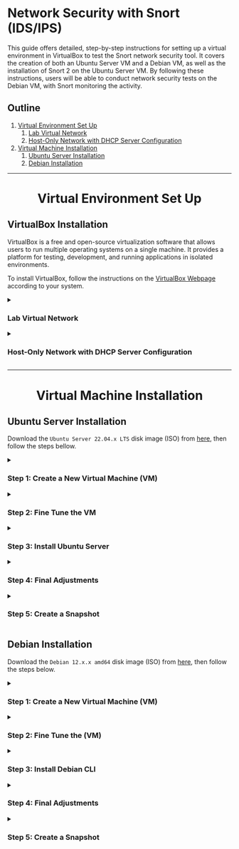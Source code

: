 # Network Security with Snort (IDS/IPS)

This guide offers detailed, step-by-step instructions for setting up a virtual environment in VirtualBox to test the Snort network security tool. It covers the creation of both an Ubuntu Server VM and a Debian VM, as well as the installation of Snort 2 on the Ubuntu Server VM. By following these instructions, users will be able to conduct network security tests on the Debian VM, with Snort monitoring the activity.


## Outline

1. [Virtual Environment Set Up](#virtual-environment)
	1. [Lab Virtual Network](#lab-virtual-network)
    2. [Host-Only Network with DHCP Server Configuration](#host-only-network)
2. [Virtual Machine Installation](#vms-installation)
	1. [Ubuntu Server Installation](#ubuntu-server-installation)
	2. [Debian Installation](#debian-installation)


----------------------------------------------------------------------------------------------------


<h1 align="center" id="virtual-environment">Virtual Environment Set Up</h1>

## VirtualBox Installation

VirtualBox is a free and open-source virtualization software that allows users to run multiple operating systems on a single machine. It provides a platform for testing, development, and running applications in isolated environments.

To install VirtualBox, follow the instructions on the [VirtualBox Webpage](https://www.virtualbox.org/wiki/Downloads) according to your system.


<details>
<summary>
<h3 id="lab-virtual-network">Lab Virtual Network</h3>
</summary>

In this lab, we will be setting up a virtual network on VirtualBox. The network will consist of the components below, each with their own assigned IP addresses:

- **Virtual Switch** (vboxnet1) - 192.168.57.0/24
    - **Kali Linux** (Host/Attack) - 192.168.57.1
    - **DHCP Server** - 192.168.57.2
    - **Ubuntu Server VM** (NIDS - Snort)
        - **Adapter 1:** NAT - 10.0.2.15
        - **Adapter 3:** Host-Only Network (vboxnet1) - 192.168.57.3
    - **CentOS 7 VM** (Target)
        - **Adapter 1:** NAT - 10.0.2.15
        - **Adapter 2:** Host-Only Network (vboxnet1) - IP: 192.168.57.4

**Host-Only Network:** A Host-Only Network on VirtualBox allows virtual machines to communicate with each other and the host machine, but they are isolated from the host's network and the internet. This provides a secure environment for testing and development without the risk of exposing the host machine to potential security threats.

**NAT Adapter:** The NAT (Network Address Translation) adapter on VirtualBox allows each virtual machine to have its own isolated network with access only to the host machine and the internet, but no communication with other virtual machines.

</details>

<details>
<summary>
<h3 id="host-only-network">Host-Only Network with DHCP Server Configuration</h3>
</summary>

1. On the **Oracle VM VirtualBox Manager** window, click on **Tools > Network**. Select the **Host-only Networks** tab and click on **Create** above it.
2. Select the network:
    1. On the **Adapter** tab, select **Configure Adapter Manually** and set:
        - **IPv4 Address:** 192.168.57.1
        - **IPv4 Network Mask:** 255.255.255.0
        - **IPv6 Prefix Length:** 0
    2. On the **DHCP Server** tab, set **Enable Server** and the following parameters:
        - **Server Address:** 192.168.57.2
        - **Server Mask:** 255.255.255.0
        - **Lower Address Bound:** 192.168.57.3
        - **Upper Address Bound:** 192.168.57.254

</details>


----------------------------------------------------------------------------------------------------


<h1 align="center" id="vms-installation">Virtual Machine Installation</h1>

## Ubuntu Server Installation

Download the `Ubuntu Server 22.04.x LTS` disk image (ISO) from [here](https://cdimage.ubuntu.com/ubuntu-server/jammy/daily-live/current/), then follow the steps bellow.


<!---------- Step 1: Create a New Virtual Machine (VM) ---------->
<details>
	<summary>
		<h3>Step 1: Create a New Virtual Machine (VM)</h3>
	</summary>

Open `VirtualBox Manager` and click on `New`.
1. On `Virtual machine Name and operating system`, set:
    - `Name:` Ubuntu Server (Snort)
    - `Machine Folder:` (Select the location to install the VM)
    - `ISO Image:` (Leave \<not selected\>)
    - `Type:` Linux
    - `Version:` Ubuntu (64-bit)
    - Click `Next`.
2. On `Hardware`, set:
    - `Base Memory:` 4096 MB (or more)
    - `Processors:` 2 (or more)
    - Click `Next`.
3. On `Virtual Hard disk`, set:
    - Select `Create a Virtual Hard Disk Now`
    - `Disk Size:` 30 GB (or more)
    - Click `Next`.
4. On `Summary`:
    - Review and click `Finish`.

</details>


<!---------- Step 2: Fine Tune the VM ---------->
<details>
	<summary>
		<h3>Step 2: Fine Tune the VM</h3>
	</summary>

On `VirtualBox Manager`, select the created VM and click on `Settings`.
1. On `General` > `Advanced`, set:
    - `Shared Clipboard:` Bidirectional
    - `Drag'n'Drop:` Bidirectional
2. On `Storage`:
    - Click on `Controller: IDE` > `Empty`.
    - Then click on the `blue disk` under `Attributes` at the right side, click `Choose a disk file...`, and select the `Ubuntu Server image file`.
3. On `Network` > `Adapter 1` (enp0s3), set:
    - Check `Enable Network Adapter`.
    - `Attacket to:` NAT
4. On `Network` > `Adapter 2` (enp0s8), set:
    - Check `Enable Network Adapter`.
    - `Attached to:` Host-only Adapter
    - `Name:` vboxnet1
5. Then click `OK` to finish.

</details>


<!---------- Step 3: Install Ubuntu Server ---------->
<details>
	<summary>
		<h3>Step 3: Install Ubuntu Server</h3>
	</summary>

On `VirtualBox Manager`, click on `Sart`.
1. Hit Enter on `Try or install Ubuntu Server`.
2. Select the `language`.
3. On `Installer update available`, hit Enter on `Continue without updating`.
4. On `Keyboard configuration`, select the `Layout` and the `Variant`, then hit Enter on `Done`.
5. On `Choose type of install`, leave `Ubuntu Server` selected and hit Enter on `Done`.
6. On `Network connections`, just check the IP addresses and hit Enter on `Done`.
7. On `Configure proxy`, leave it empty and hit Enter on `Done`.
8. On `Configure Ubuntu archive mirror`, just hit Enter on `Done`.
9. On `Guided storage configuration`, leave the default and hit Enter on `Done`.
10. On `Storage configuration`, just hit Enter on `Done`.
    - On the message box `Confirm destructive action` hit Enter on `Continue`.
11. On `Profile setup`, fill up the fields ant hit Enter on `Done`.
12. On `Upgrade to Ubuntu Pro`, select `Skip for now` and hit Enter on `Continue`.
13. On `SSH Setup`, select `Install OpenSSH server`, then hit Enter on `Done`.
14. On `Featured Server Snaps`, just hit Enter on `Done` and the installation will begin.
14. On `Install complete!`, hit Enter on `Cancel update and reboot`. It will take some time to `reboot`.
15. Remove the installation medium if needed on `Devices` > `Optical Drives`, then press `ENTER`.

</details>


<!---------- Step 4: Final Adjustments ---------->
<details>
<summary>
<h3>Step 4: Final Adjustments</h3>
</summary>

After rebooting `log in` with your credentials.

1. `Update` the system:
    ```bash
    $ sudo apt update && sudo apt upgrade -y
    ```
2. Install helpful `network and other packages`:
    ```bash
    $ sudo apt install net-tools network-manager ntpdate jq
    ```
3. Update `date and time` if needed:
    ```bash
    $ date
    $ sudo ntpdate time.nist.gov
    ```
4. Set the `static IP address` to the Host-only Interface (`enp0s8`):
    1. Open the netplan .yaml file:
        ```bash
        $ sudo nano /etc/netplan/*yaml
        ```
        - Set the following parameters:
        ```yml
        network:
          ethernets:
            enp0s3:
              dhcp4: true
            enp0s8:
              dhcp4: no
              addresses: [192.168.57.3/24]
          version: 2
        ```
    2. Apply the netplan changes, restart the NetworkManager, and check the `enp0s8` interface IP address:
        ```bash
        $ sudo netplan apply
        $ sudo systemctl restart NetworkManager
        $ ifconfig
        ```
	3. (Optional) To access the VM from the Host Machine using SSH, run the command below from the host machine:
        ```bash
        $ ssh user@192.168.57.3
        ```
5. (Optional) Improve shell with `zshell`:
    1. Install zsh:
        ```bash
        $ sudo apt install zsh
        ```
    2. Install zshell plugins:
        ```bash
        $ sudo apt install zsh-syntax-highlighting zsh-autosuggestions
        ```
    3. Install fonts, qterminal, gnome-tweaks, and dos2unix:
        ```bash
        $ sudo apt install qterminal fonts-firacode gnome-tweaks dos2unix
        ```
    4. Use the command below to copy the content of `.zshrc` from [here](https://pastebin.com/rhrWSiaL) to the `~/.zshrc` file.
        ```bash
        $ wget -qO ~/.zshrc https://pastebin.com/raw/rhrWSiaL
        ```
    5. Run the `zsh` command to enter the Z shell:
        ```bash
        $ zsh
        ```
        - If the error `command not found: ^M` on the `.zshrc` file is displayed in the terminal, run the command below to fix it:
        ```bash
        $ dos2unix -f .zshrc
        ```
        - **Note:** `^M` represents the carriage return (CR) character commonly used in Windows-style text files to indicate the end of a line.
    6. Then source the `.zshrc` file:
        ```bash
        $ source .zshrc
        ```
    7. Change the default login shell (use `echo $SHELL` to display the current login shell):
        ```bash
        $ chsh -s /bin/zsh
        ```
    8. Log out and log back into the server, then check the current login shell:
        ```bash
        $ echo $SHELL
        ```
6. Install `Guest Additions`:
    1. On the VM menu click on `Device` > `Insert Guest Additions CD Image...`.
    2. Create the `/media/cdrom` folder and mount the ISO image with the guest additions:
        ```bash
        $ sudo mkdir /media/cdrom
        $ sudo mount /dev/cdrom /media/cdrom
        ```
    3. Install the dependencies for VirtualBox guest additions:
        ```bash
        $ sudo apt update
        $ sudo apt install -y build-essential linux-headers-`uname -r`
        ```
    4. Install guest additions and reboot the VM:
        ```bash
        $ sudo /media/cdrom/VBoxLinuxAdditions.run
        $ sudo shutdown -r now
        ```
7. Configure `VirtualBox shared folder`:
    1. On the VM top menu, click on `Machine` > `Settings...`.
        1. Go to `Shared Folders` and click on the `blue folder with the plus sign` at the right.
        2. Chose the `Folder Path`, type the `Folder Name`, check `Make Permanten` only, then click `OK` on the dialog box and `OK` on the settings window.
    2. Back on the guest's terminal, mount the directory on a folder with a name different than the `Folder Name` set previously on the VirtualBox interface:
        1. Create a directory at your user directory `~/` to be the mounting point:
            ```bash
            $ sudo mkdir /home/<username>/<shared_folder>
            ```
        2. Mount the host's shared folder with the command below to change its uid and gid to 1000:
            ```bash
            $ sudo mount -t vboxsf -o rw,uid=1000,gid=1000 <VBox_folder_name> /home/<username>/<shared_folder>
            ```
        - Replace `<VBox_folder_name>` by the `Folder Name` set on the VirtualBox interface, `<username>` by your username, and `<shared_folder>` by the name you wish.
    3. To make this permanent, let's set to mount the shared directory on startup.
        1. Edit the `fstab` file in the `/etc` directory:
            ```bash
            $ sudo nano /etc/fstab
            ```
            - At the end of the file, add the line below using the tab to separate the fields and replacing `<shared_host>`, `<username>`, and `<shared_folder` by their respective values:
            ```bash
            <VBox_folder_name>	/home/<username>/<shared_folder>	vboxsf	defaults	0	0
            ```
        2. Edit `modules`:
            ```bash
            $ sudo nano /etc/modules
            ```
            - At the end of the file, add the following line and save:
            ```bash
            vboxsf
            ```
        3. After rebooting the VM, the VirtualBox shared folder should mount automatically:
        	```bash
        	$ sudo shutdown -r now
        	```

</details>


<!---------- Step 5: Create a Snapshot ---------->
<details>
	<summary>
		<h3>Step 5: Create a Snapshot</h3>
	</summary>

On the VM top menu, go to `Machine` > `Take a Snapshot...`, enter the snapshot name and description, then click `OK`.

</details>


## Debian Installation

Download the `Debian 12.x.x amd64` disk image (ISO) from [here](https://cdimage.debian.org/debian-cd/), then follow the steps below.


<!---------- Step 1: Create a New Virtual Machine (VM) ---------->
<details>
<summary>
<h3>Step 1: Create a New Virtual Machine (VM)</h3>
</summary>

Open the `VirtualBox Manager`, then click on `New`.

1. On `Virtual machine Name and operating system`, set:
    - `Name:` Debian (Web Server)
    - `Machine Folder:` (Select the location to install the VM)
    - `ISO Image:` (Leave \<not selected\> to make a manual installation)
    - `Type:` Linux
    - `Version:` Debian (64-bit)
    - Click `Next`.
2. On `Hardware`, set:
    - `Base Memory:` 2048 MB (or more)
    - `Processors:` 1 (or more)
    - Click `Next`.
3. On `Virtual Hard disk`, set:
    - Select `Create a Virtual Hard Disk Now`
    - `Disk Size:` 20 GB (or more)
    - Click `Next`.
4. On `Summary`:
    - Review and click `Finish`

</details>


<!---------- Step 2: Fine Tune the (VM) ---------->
<details>
<summary>
<h3>Step 2: Fine Tune the (VM)</h3>
</summary>

On `VirtualBox Manager`, click on `Settings`.

1. On `General` > `Advanced`, set:
    - `Shared Clipboard:` Bidirectional
    - `Drag'n'Drop:` Bidirectional
2. On `Storage`:
    - Click on `Controller: IDE` > `Empty`.
    - Then click on the `blue disk` under `Attributes` at the right side, click `Choose a disk file...`, and select the `image file`.
3. On `Network` > `Adapter 1` (enp0s3), set:
    - Check `Enable Network Adapter`.
    - `Attacket to:` NAT
4. On `Network` > `Adapter 2` (enp0s8), set:
    - Check `Enable Network Adapter`.
    - `Attached to:` Host-only Adapter
    - `Name:` vboxnet1
5. Then click `OK` to finish.

</details>


<!---------- Step 3: Install Debian CLI ---------->
<details>
<summary>
<h3>Step 3: Install Debian CLI</h3>
</summary>

On `VirtualBox Manager`, click on `Sart`.

1. When the Debian installer menu appears, select `Install` to start the installation process.
2. Select `language`.
3. Select `your location`.
4. On `Configure the keyboard`, select `keymap` to use.
5. On `Configure the network`, select `enp0s3` interface, create a `hostname` and `domain name`.
6. On `Set up users and password`, define the `password` of the `root account`.
7. On `Set up users and password`, set the `user name`, `username`, and `password` of the `new user`.
8. On `Partition disks` chose `Guided - use entire disk`, select the `partition`, and `partition scheme`. Then hit enter on `Finish partitioning and write changes to disk` to apply the configurations.
9. On `Configure the package manager`, hit enter on `No`, select the `mirror country`, and the `Debian archive mirror`. Then leave `HTTP proxy information` empty and hit enter on `Continue` to start the installation.
12. On `Software selection` select only `web server`, `SSH server`, and `standard system utilities`, then hit Enter on `Continue`.
13. On `Configuring grup-pc`, select `Yes` to install the GRUB boot loader, then select the `/dev/sda` device for the boot loader installation.
14. On `Finish the installation`, hit `Continue` to finish the installation.

</details>


<!---------- Step 4: Final Adjustments ---------->
<details>
<summary>
<h3>Step 4: Final Adjustments</h3>
</summary>

After rebooting `log in` with your credentials.

1. First, add the `sbin` folders to the `$PATH` environment variable by adding the command below at the end of the `.profile` file in the user account folder:
    ```bash
    $ nano /home/<username>/.profile
    ```
    - Add the line below at the end of the file:
    ```bash
    export PATH=$PAHT:/usr/local/sbin:/usr/sbin:/sbin
    ```
2. Now log into the root account and `update the system`:
    ```bash
    $ su -
    \# apt update && apt upgrade
    ```
3. Install the `sudo package`, add your user account to the `sudo group`, and `reboot` the system:
    ```bash
    \# apt install sudo
    \# usermod -aG sudo <username>
    \# reboot
    ```
4. Install helpful `network and other packages`:
    ```bash
    $ sudo apt install net-tools network-manager netplan.io systemd-resolved git
    ```
4. Set the `static IP address` to the Host-only Interface (`enp0s8`):
    1. Unmask and enable network services:
        ```bash
        $ sudo systemctl unmask systemd-networkd.service
        $ sudo systemctl unmask systemd-resolved.service
        $ sudo systemctl enable systemd-networkd.service
        $ sudo systemctl mask networking
        $ sudo systemctl enable systemd-resolved.service
        ```
    2. Migrate to Netplan.io:
        ```bash
        $ sudo ENABLE_TEST_COMMANDS=1 netplan migrate && sudo netplan try
        ```
        - Press `Enter` to save the changes.
    3. Fix the permissions for the created netplan file:
        ```bash
        $ sudo chmod 600 /etc/netplan/*
        ```
    4. Open the netplan .yaml file to set the static IP address:
        ```bash
        $ sudo nano /etc/netplan/*yaml
        ```
        - Set the following parameters:
        ```yml
        network:
          ethernets:
            enp0s3:
              dhcp4: true
            enp0s8:
              dhcp4: no
              addresses: [192.168.57.4/24]
          version: 2
        ```
    5. Reboot the system, then check the IP address:
        ```bash
        $ sudo reboot
        $ ifconfig
        ```
    6. (Optional) To access the VM from the Host Machine using SSH run:
		```bash
		$ ssh user@192.168.57.4
		```
6. (Optional) Improve shell with zshell:
    1. Install zsh:
        ```bash
        $ sudo apt install zsh
        ```
    2. Install zshell plugins:
        ```bash
        $ sudo apt install zsh-syntax-highlighting zsh-autosuggestions
        ```
    3. Install fonts, qterminal, gnome-tweaks, and dos2unix:
        ```bash
        $ sudo apt install qterminal fonts-firacode gnome-tweaks dos2unix
        ```
    4. Use the command below to copy the content of `.zshrc` from [here](https://pastebin.com/rhrWSiaL) to the `~/.zshrc` file.
        ```bash
        $ wget -qO ~/.zshrc https://pastebin.com/raw/rhrWSiaL
        ```
    5. Run the `zsh` command to enter the Z shell, run the `dos2unix` command to fix the error `command not found: ^M` on the `.zshrc` file if any, then source the `.zshrc` file:
        ```bash
        $ zsh
        $ dos2unix -f .zshrc
        $ source .zshrc
        ```
    6. Change the default login shell (use `echo $SHELL` to display the current login shell):
        ```bash
        $ chsh -s /bin/zsh
        ```
    6. Log out and log back into the server, then check the current login shell:
        ```bash
        $ echo $SHELL
        ```
7. Install Guest Additions:
    1. On the VM menu click on `Device` > `Insert Guest Additions CD Image...`.
    2. Mount the ISO image with the guest additions:
        ```bash
        $ sudo mount /dev/cdrom /media/cdrom
        ```
    3. Install guest additions:
        ```bash
        $ sudo /media/cdrom/VBoxLinuxAdditions.run
        ```
8. Configure shared folder:
    1. On the VM menu click on `Machine` > `Settings...`.
        1. Go to `Shared Folders` and click on the `blue folder with the plus sign` at the right.
        2. Chose the `Folder Path`, type the `Folder Name`, leave only `Make Permanten` checked, then click `OK`.
        3. Click `OK` to leave save the changes.
    2. Back on terminal, mount the directory on a folder with a name different than the `Folder Name` set previously:
        1. Create a directory at your user directory `~/` to be the mounting point:
            ```bash
            $ mkdir ~/shared
			```
		2. Mount the host-shared folder with the command below to have its uid and gui equal to 1000:
			```bash
            $ sudo mount -t vboxsf -o rw,uid=1000,gid=1000 <shared_host> ~/shared
            ```
        	- In this case `shared_host` is the `Folder Name` set on VirtualBox and `~/shared` is the mounting point.
	3. (TODO) To make it permanent, set to mount the shared directory on startup following the steps below:
        1. Create an script which will mount the shared folder:
            ```bash
            $ nano mount_shared.sh
            ```
            - Set to the script the content below:
            ```bash
			#!/bin/bash
            sudo mount -t vboxsf -o rw,uid=1000,gid=1000 <shared_host> ~/shared
            ```
			- Where `shared_host` is the `Folder Name` set on Virtualbox and `~/shared` is the mounting point.
        2. (TODO) Run the script on startup.
        3. After rebooting the VM, the VirtualBox shared folder should mount automatically:
        	```bash
        	$ sudo shutdown -r now
        	```

</details>


<!---------- Step 5: Create a Snapshot ---------->
<details>
<summary>
<h3>Step 5: Create a Snapshot</h3>
</summary>

On the VM top menu, go to `Machine` > `Take a Snapshot...`, enter the snapshot name and description, then click `OK`.

</details>
